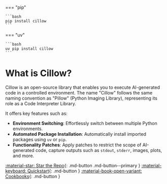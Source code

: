 === "pip"

    ```bash
    pip install cillow
    ```

=== "uv"

    ```bash
    uv pip install cillow
    ```

# What is Cillow?

Cillow is an open-source library that enables you to execute AI-generated code in a controlled environment. The name "Cillow" follows the same naming convention as "Pillow" (Python Imaging Library), representing its role as a Code Interpreter Library.

It offers key features such as:

- **Environment Switching**: Effortlessly switch between multiple Python environments.
- **Automated Package Installation**: Automatically install imported packages using `uv` or `pip`.
- **Functionality Patches**: Apply patches to restrict the scope of AI-generated code, capture outputs such as `stdout`, `stderr`, images, plots, and more.

[:material-star: Star the Repo](https://github.com/synacktraa/cillow){: .md-button .md-button--primary } [:material-keyboard: Quickstart](./quickstart/using_cillow.md){: .md-button } [:material-book-open-variant: Cookbooks](./cookbooks.md){: .md-button }
